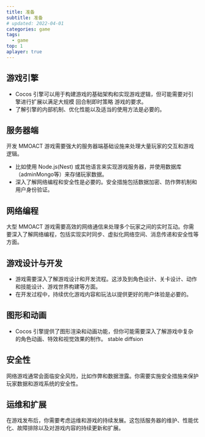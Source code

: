 ```yaml
---
title: 准备
subtitle: 准备
# updated: 2022-04-01
categories: game
tags:
  - game
top: 1
aplayer: true
---
```


## 游戏引擎

- Cocos 引擎可以用于构建游戏的基础架构和实现游戏逻辑，但可能需要对引擎进行扩展以满足大规模 回合制即时策略 游戏的要求。
- 了解引擎的内部机制、优化性能以及适当的使用方法是必要的。

## 服务器端

开发 MMOACT 游戏需要强大的服务器端基础设施来处理大量玩家的交互和游戏逻辑。

- 比如使用 Node.js(Nest) 或其他语言来实现游戏服务器，并使用数据库（adminMongo等）来存储玩家数据。
- 深入了解网络编程和安全性是必要的。安全措施包括数据加密、防作弊机制和用户身份验证。

## 网络编程

大型 MMOACT 游戏需要高效的网络通信来处理多个玩家之间的实时互动。你需要深入了解网络编程，包括实现实时同步、虚拟化网络空间、消息传递和安全性等方面。

## 游戏设计与开发

- 游戏需要深入了解游戏设计和开发流程。这涉及到角色设计、关卡设计、动作和技能设计、游戏世界构建等方面。
- 在开发过程中，持续优化游戏内容和玩法以提供更好的用户体验是必要的。

## 图形和动画

- Cocos 引擎提供了图形渲染和动画功能，但你可能需要深入了解游戏中复杂的角色动画、特效和视觉效果的制作。
stable diffsion

## 安全性

网络游戏通常会面临安全风险，比如作弊和数据泄露。你需要实施安全措施来保护玩家数据和游戏系统的安全性。

## 运维和扩展

在游戏发布后，你需要考虑运维和游戏的持续发展。这包括服务器的维护、性能优化、故障排除以及对游戏内容的持续更新和扩展。
